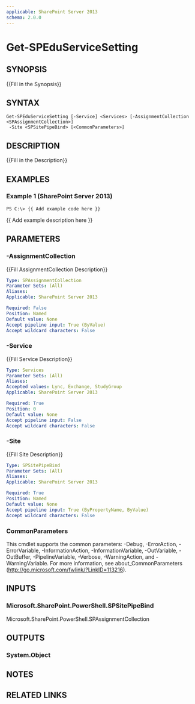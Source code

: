 ```yaml
---
applicable: SharePoint Server 2013
schema: 2.0.0
---
```


# Get-SPEduServiceSetting

## SYNOPSIS
{{Fill in the Synopsis}}

## SYNTAX

```
Get-SPEduServiceSetting [-Service] <Services> [-AssignmentCollection <SPAssignmentCollection>]
 -Site <SPSitePipeBind> [<CommonParameters>]
```

## DESCRIPTION
{{Fill in the Description}}

## EXAMPLES

### Example 1 (SharePoint Server 2013)
```
PS C:\> {{ Add example code here }}
```

{{ Add example description here }}

## PARAMETERS

### -AssignmentCollection
{{Fill AssignmentCollection Description}}

```yaml
Type: SPAssignmentCollection
Parameter Sets: (All)
Aliases: 
Applicable: SharePoint Server 2013

Required: False
Position: Named
Default value: None
Accept pipeline input: True (ByValue)
Accept wildcard characters: False
```

### -Service
{{Fill Service Description}}

```yaml
Type: Services
Parameter Sets: (All)
Aliases: 
Accepted values: Lync, Exchange, StudyGroup
Applicable: SharePoint Server 2013

Required: True
Position: 0
Default value: None
Accept pipeline input: False
Accept wildcard characters: False
```

### -Site
{{Fill Site Description}}

```yaml
Type: SPSitePipeBind
Parameter Sets: (All)
Aliases: 
Applicable: SharePoint Server 2013

Required: True
Position: Named
Default value: None
Accept pipeline input: True (ByPropertyName, ByValue)
Accept wildcard characters: False
```

### CommonParameters
This cmdlet supports the common parameters: -Debug, -ErrorAction, -ErrorVariable, -InformationAction, -InformationVariable, -OutVariable, -OutBuffer, -PipelineVariable, -Verbose, -WarningAction, and -WarningVariable. For more information, see about_CommonParameters (http://go.microsoft.com/fwlink/?LinkID=113216).

## INPUTS

### Microsoft.SharePoint.PowerShell.SPSitePipeBind
Microsoft.SharePoint.PowerShell.SPAssignmentCollection

## OUTPUTS

### System.Object

## NOTES

## RELATED LINKS

